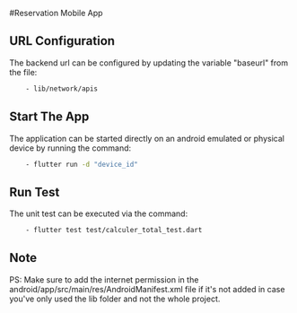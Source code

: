 #Reservation Mobile App

## URL Configuration

The backend url can be configured by updating the variable "baseurl" from the file:
```sh
    - lib/network/apis
```
## Start The App 
The application can be started directly on an android emulated or physical device by running the command: 

```sh 
    - flutter run -d "device_id"
```
## Run Test
The unit test can be executed via the command:
```sh
    - flutter test test/calculer_total_test.dart 
```
## Note
PS: Make sure to add the internet permission in the android/app/src/main/res/AndroidManifest.xml file if it's not added in case you've only used the lib folder and not the whole project.

